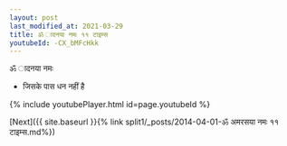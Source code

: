 ```yaml
---
layout: post
last_modified_at: 2021-03-29
title: ॐ ादनया नमः ११ टाइम्स
youtubeId: -CX_bMFcHkk
---
```

 
 
 ॐ ादनया नमः  
 
 -  जिसके पास धन नहीं है 
 
  
 
  
 
 
 
 
 
 


{% include youtubePlayer.html id=page.youtubeId %}
 
[Next]({{ site.baseurl }}{% link  split1/_posts/2014-04-01-ॐ अमरसया नमः ११ टाइम्स.md%})
 
